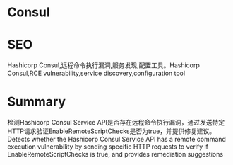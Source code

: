 # Consul
# SEO
Hashicorp Consul,远程命令执行漏洞,服务发现,配置工具。Hashicorp Consul,RCE vulnerability,service discovery,configuration tool
# Summary
检测Hashicorp Consul Service API是否存在远程命令执行漏洞，通过发送特定HTTP请求验证EnableRemoteScriptChecks是否为true，并提供修复建议。Detects whether the Hashicorp Consul Service API has a remote command execution vulnerability by sending specific HTTP requests to verify if EnableRemoteScriptChecks is true, and provides remediation suggestions
